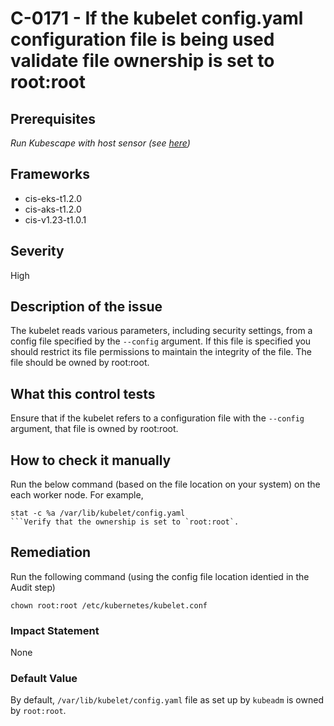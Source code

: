 # C-0171 - If the kubelet config.yaml configuration file is being used validate file ownership is set to root:root

## Prerequisites
 *Run Kubescape with host sensor (see [here](https://hub.armo.cloud/docs/host-sensor))*
 
## Frameworks
* cis-eks-t1.2.0
* cis-aks-t1.2.0
* cis-v1.23-t1.0.1
 
## Severity
High

## Description of the issue
The kubelet reads various parameters, including security settings, from a config file specified by the `--config` argument. If this file is specified you should restrict its file permissions to maintain the integrity of the file. The file should be owned by root:root.
 
## What this control tests 
Ensure that if the kubelet refers to a configuration file with the `--config` argument, that file is owned by root:root.
 
## How to check it manually 
Run the below command (based on the file location on your system) on the each worker node. For example,

 
```
stat -c %a /var/lib/kubelet/config.yaml
```Verify that the ownership is set to `root:root`.

```
 
## Remediation
Run the following command (using the config file location identied in the Audit step)

 
```
chown root:root /etc/kubernetes/kubelet.conf

```
 
### Impact Statement
None
 
### Default Value
By default, `/var/lib/kubelet/config.yaml` file as set up by `kubeadm` is owned by `root:root`.
 
